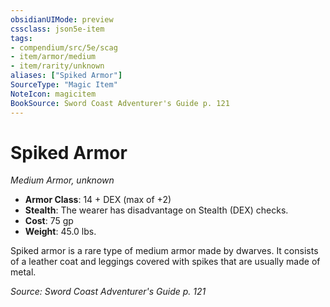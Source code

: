 ```yaml
---
obsidianUIMode: preview
cssclass: json5e-item
tags:
- compendium/src/5e/scag
- item/armor/medium
- item/rarity/unknown
aliases: ["Spiked Armor"]
SourceType: "Magic Item"
NoteIcon: magicitem
BookSource: Sword Coast Adventurer's Guide p. 121
---
```

# Spiked Armor
*Medium Armor, unknown*  

- **Armor Class**: 14 + DEX (max of +2)
- **Stealth**: The wearer has disadvantage on Stealth (DEX) checks.
- **Cost**: 75 gp
- **Weight**: 45.0 lbs.

Spiked armor is a rare type of medium armor made by dwarves. It consists of a leather coat and leggings covered with spikes that are usually made of metal.

*Source: Sword Coast Adventurer's Guide p. 121*